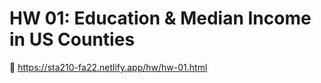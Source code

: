 # HW 01: Education &amp; Median Income in US Counties

:link: https://sta210-fa22.netlify.app/hw/hw-01.html


